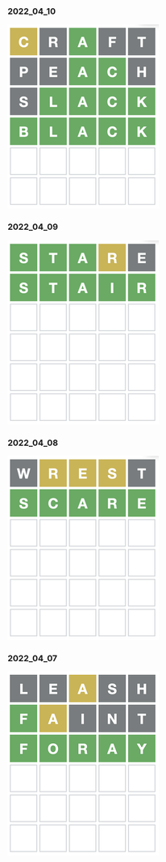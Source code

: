 ### 2022_04_10
![2022_04_10](./2022_04_10.png)
### 2022_04_09
![2022_04_09](./2022_04_09.png)
### 2022_04_08
![2022_04_08](./2022_04_08.png)
### 2022_04_07
![2022_04_07](./2022_04_07.png)
